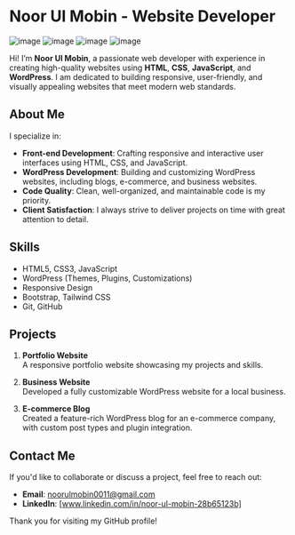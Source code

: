 # Noor Ul Mobin - Website Developer
![image](https://github.com/user-attachments/assets/066de2ea-6bad-4fc5-ae7c-316e7145f747) ![image](https://github.com/user-attachments/assets/64a4cf28-a7e9-45a2-9c20-f74f17857c54) ![image](https://github.com/user-attachments/assets/695712c5-1484-4bb4-bbd5-4361a6621e07) ![image](https://github.com/user-attachments/assets/ca074ff4-b7e6-4a55-ac3d-7e786badebaf)





Hi! I’m **Noor Ul Mobin**, a passionate web developer with experience in creating high-quality websites using **HTML**, **CSS**, **JavaScript**, and **WordPress**. I am dedicated to building responsive, user-friendly, and visually appealing websites that meet modern web standards.

## About Me

I specialize in:

- **Front-end Development**: Crafting responsive and interactive user interfaces using HTML, CSS, and JavaScript.
- **WordPress Development**: Building and customizing WordPress websites, including blogs, e-commerce, and business websites.
- **Code Quality**: Clean, well-organized, and maintainable code is my priority.
- **Client Satisfaction**: I always strive to deliver projects on time with great attention to detail.

## Skills

- HTML5, CSS3, JavaScript
- WordPress (Themes, Plugins, Customizations)
- Responsive Design
- Bootstrap, Tailwind CSS
- Git, GitHub

## Projects

1. **Portfolio Website**  
   A responsive portfolio website showcasing my projects and skills.

2. **Business Website**  
   Developed a fully customizable WordPress website for a local business.

3. **E-commerce Blog**  
   Created a feature-rich WordPress blog for an e-commerce company, with custom post types and plugin integration.

## Contact Me

If you'd like to collaborate or discuss a project, feel free to reach out:

- **Email**: noorulmobin0011@gmail.com
- **LinkedIn**: [www.linkedin.com/in/noor-ul-mobin-28b65123b]
  

Thank you for visiting my GitHub profile!

